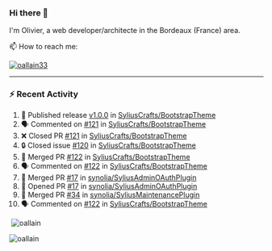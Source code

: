 ### Hi there 👋

I'm Olivier, a web developer/architecte in the Bordeaux (France) area.

📫 How to reach me:

<p> <a href="https://twitter.com/oallain33" target="blank"><img src="https://img.shields.io/twitter/follow/oallain33?logo=twitter&style=for-the-badge" alt="oallain33" /></a> </p>

---

### :zap: Recent Activity

<!--START_SECTION:activity-->
1. 🚀 Published release [v1.0.0](https://github.com/SyliusCrafts/BootstrapTheme/releases/tag/v1.0.0) in [SyliusCrafts/BootstrapTheme](https://github.com/SyliusCrafts/BootstrapTheme)
2. 🗣 Commented on [#121](https://github.com/SyliusCrafts/BootstrapTheme/pull/121#issuecomment-1892678754) in [SyliusCrafts/BootstrapTheme](https://github.com/SyliusCrafts/BootstrapTheme)
3. ❌ Closed PR [#121](https://github.com/SyliusCrafts/BootstrapTheme/pull/121) in [SyliusCrafts/BootstrapTheme](https://github.com/SyliusCrafts/BootstrapTheme)
4. 🔒 Closed issue [#120](https://github.com/SyliusCrafts/BootstrapTheme/issues/120) in [SyliusCrafts/BootstrapTheme](https://github.com/SyliusCrafts/BootstrapTheme)
5. 🎉 Merged PR [#122](https://github.com/SyliusCrafts/BootstrapTheme/pull/122) in [SyliusCrafts/BootstrapTheme](https://github.com/SyliusCrafts/BootstrapTheme)
6. 🗣 Commented on [#122](https://github.com/SyliusCrafts/BootstrapTheme/pull/122#issuecomment-1879759570) in [SyliusCrafts/BootstrapTheme](https://github.com/SyliusCrafts/BootstrapTheme)
7. 🎉 Merged PR [#17](https://github.com/synolia/SyliusAdminOAuthPlugin/pull/17) in [synolia/SyliusAdminOAuthPlugin](https://github.com/synolia/SyliusAdminOAuthPlugin)
8. 💪 Opened PR [#17](https://github.com/synolia/SyliusAdminOAuthPlugin/pull/17) in [synolia/SyliusAdminOAuthPlugin](https://github.com/synolia/SyliusAdminOAuthPlugin)
9. 🎉 Merged PR [#34](https://github.com/synolia/SyliusMaintenancePlugin/pull/34) in [synolia/SyliusMaintenancePlugin](https://github.com/synolia/SyliusMaintenancePlugin)
10. 🗣 Commented on [#122](https://github.com/SyliusCrafts/BootstrapTheme/pull/122#issuecomment-1872871475) in [SyliusCrafts/BootstrapTheme](https://github.com/SyliusCrafts/BootstrapTheme)
<!--END_SECTION:activity-->

<p>&nbsp;<img align="center" src="https://github-readme-stats.vercel.app/api?username=oallain&show_icons=true&locale=en" alt="oallain" /></p>

<p><img align="center" src="https://github-readme-streak-stats.herokuapp.com/?user=oallain&" alt="oallain" /></p>


